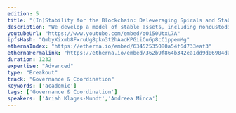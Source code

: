 ```yaml
---
edition: 5
title: "(In)Stability for the Blockchain: Deleveraging Spirals and Stablecoin Attacks"
description: "We develop a model of stable assets, including noncustodial stablecoins backed by cryptocurrencies. Such stablecoins are popular methods for bootstrapping price stability within public blockchain settings. We demonstrate fundamental results about dynamics and liquidity in stablecoin markets, demonstrate that these markets face deleveraging spirals that cause illiquidity during crises, and show that these stablecoins have `stable' and `unstable' domains. Starting from documented market behaviors, we explain actual stablecoin movements; further our results are robust to a wide range of potential behaviors. In simulations, we show that these systems are susceptible to high tail volatility and failure. Our model builds foundations for stablecoin design. Based on our results, we suggest design improvements that can improve long-term stability and suggest methods for solving pricing problems that arise in existing stablecoins. In addition to the direct risk of instability, our dynamics results suggest a profitable economic attack during extreme events that can induce volatility in the `stable' asset. This attack additionally suggests ways in which stablecoins can cause perverse incentives for miners, posing risks to blockchain consensus."
youtubeUrl: "https://www.youtube.com/embed/qOi50UtxL7A"
ipfsHash: "QmbyXixmb8FxruUg8pkn3t2hAaoKPGiiCu6p8cC1ppemMg"
ethernaIndex: "https://etherna.io/embed/63452535080a54f6d733eaf3"
ethernaPermalink: "https://etherna.io/embed/362b9f864b342ea1dd9d06904da7ce29639c2a9d559ffca097c5c7585b6ad048"
duration: 1232
expertise: "Advanced"
type: "Breakout"
track: "Governance & Coordination"
keywords: ['academic']
tags: ['Governance & Coordination']
speakers: ['Ariah Klages-Mundt','Andreea Minca']
---
```

